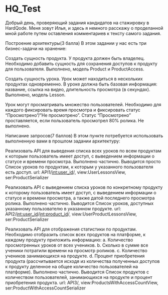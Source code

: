 # HQ_Test
Добрый день, проверяющий задания кандидатов на стажировку в HardQode. Меня зовут Илья, и здесь я немного расскажу о проделанной мной работе путем оставления комментариев к тексту самого задания.

Построение архитектуры(3 балла)
В этом задании у нас есть три бизнес-задачи на хранение:

Создать сущность продукта. У продукта должен быть владелец. Необходимо добавить сущность для сохранения доступов к продукту для пользователя.
Выполнено, модель Product и ProductAccess.

Создать сущность урока. Урок может находиться в нескольких продуктах одновременно. В уроке должна быть базовая информация: название, ссылка на видео, длительность просмотра (в секундах).
Выполнено, модель Lesson.

Урок могут просматривать множество пользователей. Необходимо для каждого фиксировать время просмотра и фиксировать статус “Просмотрено”/”Не просмотрено”. Статус “Просмотрено” проставляется, если пользователь просмотрел 80% ролика.
Не выполнено.


Написание запросов(7 баллов)
В этом пункте потребуется использовать выполненную вами в прошлом задании архитектуру:

Реализовать API для выведения списка всех уроков по всем продуктам к которым пользователь имеет доступ, с выведением информации о статусе и времени просмотра.
Выполнено частично. Выводится просто Список уроков по продуктам, к которым у указанного пользователя есть доступ.
url: API1/<int:user_id>/, view:UserLessonsView, ser:ProductSerializer

Реализовать API с выведением списка уроков по конкретному продукту к которому пользователь имеет доступ, с выведением информации о статусе и времени просмотра, а также датой последнего просмотра ролика.
Выполнено частично. Выводится Список уроков, доступных указанному пользователю в указанном продукте.
url: API2/<int:user_id>/<int:product_id>/, view:UserProductLessonsView, ser:ProductSerializer

Реализовать API для отображения статистики по продуктам. Необходимо отобразить список всех продуктов на платформе, к каждому продукту приложить информацию:
a.	Количество просмотренных уроков от всех учеников.
b.	Сколько в сумме все ученики потратили времени на просмотр роликов.
c.	Количество учеников занимающихся на продукте.
d.	Процент приобретения продукта (рассчитывается исходя из количества полученных доступов к продукту деленное на общее количество пользователей на платформе).
Выполнено частично. Выводится Список продуктов с количеством пользователей, занимающихся на продукте и процент приобретения продукта.
url: API3/, view:ProductsWithAccessCountView, ser:ProductWithAccessCountSerializer

